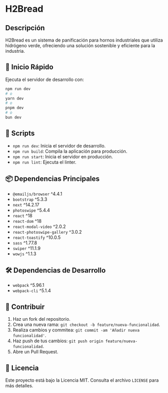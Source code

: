 # H2Bread

## Descripción
H2Bread es un sistema de panificación para hornos industriales que utiliza hidrógeno verde, ofreciendo una solución sostenible y eficiente para la industria.

## 🚀 Inicio Rápido
Ejecuta el servidor de desarrollo con:
```bash
npm run dev
# o
yarn dev
# o
pnpm dev
# o
bun dev
```

## 📜 Scripts
- `npm run dev`: Inicia el servidor de desarrollo.
- `npm run build`: Compila la aplicación para producción.
- `npm run start`: Inicia el servidor en producción.
- `npm run lint`: Ejecuta el linter.

## 📦 Dependencias Principales
- `@emailjs/browser` ^4.4.1
- `bootstrap` ^5.3.3
- `next` ^14.2.17
- `photoswipe` ^5.4.4
- `react` ^18
- `react-dom` ^18
- `react-modal-video` ^2.0.2
- `react-photoswipe-gallery` ^3.0.2
- `react-toastify` ^10.0.5
- `sass` ^1.77.8
- `swiper` ^11.1.9
- `wowjs` ^1.1.3

## 🛠️ Dependencias de Desarrollo
- `webpack` ^5.96.1
- `webpack-cli` ^5.1.4

## 🤝 Contribuir
1. Haz un fork del repositorio.
2. Crea una nueva rama: `git checkout -b feature/nueva-funcionalidad`.
3. Realiza cambios y commitea: `git commit -am 'Añadir nueva funcionalidad'`.
4. Haz push de tus cambios: `git push origin feature/nueva-funcionalidad`.
5. Abre un Pull Request.

## 📄 Licencia
Este proyecto está bajo la Licencia MIT. Consulta el archivo `LICENSE` para más detalles.
